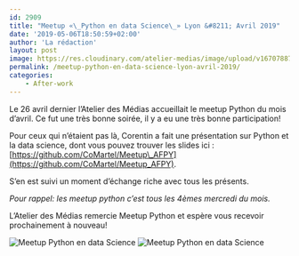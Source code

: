 ```yaml
---
id: 2909
title: "Meetup «\_Python en data Science\_» Lyon &#8211; Avril 2019"
date: '2019-05-06T18:50:59+02:00'
author: 'La rédaction'
layout: post
image: https://res.cloudinary.com/atelier-medias/image/upload/v1670788732/blog/zjc7mv1ytqisdyhcgnkd.jpg
permalink: /meetup-python-en-data-science-lyon-avril-2019/
categories:
    - After-work
---
```


Le 26 avril dernier l’Atelier des Médias accueillait le meetup Python du mois d’avril. Ce fut une très bonne soirée, il y a eu une très bonne participation!

Pour ceux qui n’étaient pas là, Corentin a fait une présentation sur Python et la data science, dont vous pouvez trouver les slides ici : [https://github.com/CoMartel/Meetup\_AFPY](https://github.com/CoMartel/Meetup_AFPY).

S’en est suivi un moment d’échange riche avec tous les présents.

*Pour rappel: les meetup python c’est tous les 4èmes mercredi du mois.*

L’Atelier des Médias remercie Meetup Python et espère vous recevoir prochainement à nouveau!

<img src="https://res.cloudinary.com/atelier-medias/image/upload/v1670788732/blog/zjc7mv1ytqisdyhcgnkd.jpg" alt="Meetup Python en data Science">

<img src="https://res.cloudinary.com/atelier-medias/image/upload/v1670788734/blog/rn5sghz8xvmxwuwl20qq.jpg" alt="Meetup Python en data Science">
